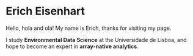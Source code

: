 # Erich Eisenhart

Hello, hola and olá! My name is Erich, thanks for visiting my page. 

I study **Environmental Data Science** at the Universidade de Lisboa, and hope to become an expert in **array-native analytics**.  
